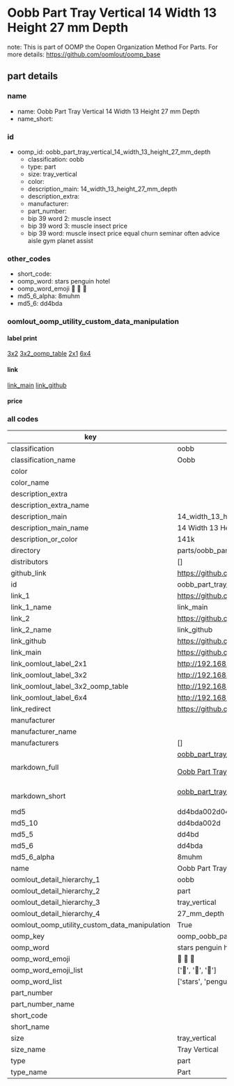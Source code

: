 # Oobb Part Tray Vertical 14 Width 13 Height 27 mm Depth  

note: This is part of OOMP the Oopen Organization Method For Parts. For more details: https://github.com/oomlout/oomp_base

##  part details
  







### name
* name: Oobb Part Tray Vertical 14 Width 13 Height 27 mm Depth
* name_short: 
### id
* oomp_id: oobb_part_tray_vertical_14_width_13_height_27_mm_depth
  * classification: oobb
  * type: part
  * size: tray_vertical
  * color: 
  * description_main: 14_width_13_height_27_mm_depth
  * description_extra: 
  * manufacturer: 
  * part_number: 
  * bip 39 word 2: muscle insect
  * bip 39 word 3: muscle insect price
  * bip 39 word: muscle insect price equal churn seminar often advice aisle gym planet assist

### other_codes
* short_code: 
* oomp_word: stars penguin hotel
* oomp_word_emoji :stars: :penguin: :hotel:
* md5_6_alpha: 8muhm
* md5_6: dd4bda






### oomlout_oomp_utility_custom_data_manipulation
#### label print
[3x2](http://192.168.1.245:1112/?label=oomp%208muhm)
[3x2_oomp_table](http://192.168.1.108:1112/?label=oomp%208muhm)
[2x1](http://192.168.1.242:1112/?label=oomp%208muhm)
[6x4](http://192.168.1.55:1112/?label=oomp%208muhm)    

#### link

[link_main](https://github.com/oomlout/oomlout_oomp_version_1_messy/tree/main/parts/oobb_part_tray_vertical_14_width_13_height_27_mm_depth) [link_github](https://github.com/oomlout/oomlout_oomp_version_1_messy/tree/main/parts/oobb_part_tray_vertical_14_width_13_height_27_mm_depth)                             

#### price







### all codes 
| key | value |  
| --- | --- |  
| classification | oobb |  
| classification_name | Oobb |  
| color |  |  
| color_name |  |  
| description_extra |  |  
| description_extra_name |  |  
| description_main | 14_width_13_height_27_mm_depth |  
| description_main_name | 14 Width 13 Height 27 mm Depth |  
| description_or_color | 141k |  
| directory | parts/oobb_part_tray_vertical_14_width_13_height_27_mm_depth |  
| distributors | [] |  
| github_link | https://github.com/oomlout/oomlout_oomp_part_src/tree/main/parts/oobb_part_tray_vertical_14_width_13_height_27_mm_depth |  
| id | oobb_part_tray_vertical_14_width_13_height_27_mm_depth |  
| link_1 | https://github.com/oomlout/oomlout_oomp_version_1_messy/tree/main/parts/oobb_part_tray_vertical_14_width_13_height_27_mm_depth |  
| link_1_name | link_main |  
| link_2 | https://github.com/oomlout/oomlout_oomp_version_1_messy/tree/main/parts/oobb_part_tray_vertical_14_width_13_height_27_mm_depth |  
| link_2_name | link_github |  
| link_github | https://github.com/oomlout/oomlout_oomp_version_1_messy/tree/main/parts/oobb_part_tray_vertical_14_width_13_height_27_mm_depth |  
| link_main | https://github.com/oomlout/oomlout_oomp_version_1_messy/tree/main/parts/oobb_part_tray_vertical_14_width_13_height_27_mm_depth |  
| link_oomlout_label_2x1 | http://192.168.1.242:1112/?label=oomp%208muhm |  
| link_oomlout_label_3x2 | http://192.168.1.245:1112/?label=oomp%208muhm |  
| link_oomlout_label_3x2_oomp_table | http://192.168.1.108:1112/?label=oomp%208muhm |  
| link_oomlout_label_6x4 | http://192.168.1.55:1112/?label=oomp%208muhm |  
| link_redirect | https://github.com/oomlout/oomlout_oomp_version_1_messy/tree/main/parts/oobb_part_tray_vertical_14_width_13_height_27_mm_depth |  
| manufacturer |  |  
| manufacturer_name |  |  
| manufacturers | [] |  
| markdown_full | [oobb_part_tray_vertical_14_width_13_height_27_mm_depth](none)<br>[](none)<br>[Oobb Part Tray Vertical 14 Width 13 Height 27 Mm Depth](none)<br><br> |  
| markdown_short | [oobb_part_tray_vertical_14_width_13_height_27_mm_depth](none)<br><br> |  
| md5 | dd4bda002d0413370e1464c154dd448c |  
| md5_10 | dd4bda002d |  
| md5_5 | dd4bd |  
| md5_6 | dd4bda |  
| md5_6_alpha | 8muhm |  
| name | Oobb Part Tray Vertical 14 Width 13 Height 27 mm Depth |  
| oomlout_detail_hierarchy_1 | oobb |  
| oomlout_detail_hierarchy_2 | part |  
| oomlout_detail_hierarchy_3 | tray_vertical |  
| oomlout_detail_hierarchy_4 | 27_mm_depth |  
| oomlout_oomp_utility_custom_data_manipulation | True |  
| oomp_key | oomp_oobb_part_tray_vertical_14_width_13_height_27_mm_depth |  
| oomp_word | stars penguin hotel |  
| oomp_word_emoji | :stars: :penguin: :hotel: |  
| oomp_word_emoji_list | [':stars:', ':penguin:', ':hotel:'] |  
| oomp_word_list | ['stars', 'penguin', 'hotel'] |  
| part_number |  |  
| part_number_name |  |  
| short_code |  |  
| short_name |  |  
| size | tray_vertical |  
| size_name | Tray Vertical |  
| type | part |  
| type_name | Part |  

